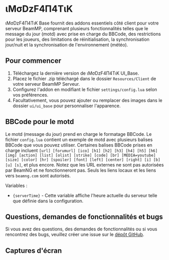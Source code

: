 # ιMσDzF4Π4ΤιK
ιMσDzF4Π4ΤιK Base fournit des addons essentiels côté client pour votre serveur BeamMP, comprenant plusieurs fonctionnalités telles que le message du jour (motd) avec prise en charge du BBCode, des restrictions pour les joueurs, des limitations de réinitialisation, la synchronisation jour/nuit et la synchronisation de l'environnement (météo).

## Pour commencer
1. Téléchargez la dernière version de ιMσDzF4Π4ΤιK UI_Base.
2. Placez le fichier .zip téléchargé dans le dossier `Resources/Client` de votre serveur BeamMP Serveur.
3. Configurez l'addon en modifiant le fichier `settings/config.lua` selon vos préférences.
4. Facultativement, vous pouvez ajouter ou remplacer des images dans le dossier `ui/ui_base` pour personnaliser l'apparence.

## BBCode pour le motd
Le motd (message du jour) prend en charge le formatage BBCode. Le fichier `config.lua` contient un exemple de motd avec plusieurs balises BBCode que vous pouvez utiliser. Certaines balises BBCode prises en charge incluent `[url] [forumurl] [ico] [h1] [h2] [h3] [h4] [h5] [h6] [img] [action] [list] [olist] [strike] [code] [br] [MEDIA=youtube] [size] [color] [hr] [spoiler] [font] [left] [center] [right] [i] [b] [u] [s]`, et plus encore. Notez que les URL externes ne sont pas autorisées par BeamNG et ne fonctionneront pas. Seuls les liens locaux et les liens vers `beamng.com` sont autorisés.

Variables :
* `{serverTime}` - Cette variable affiche l'heure actuelle du serveur telle que définie dans la configuration.

## Questions, demandes de fonctionnalités et bugs
Si vous avez des questions, des demandes de fonctionnalités ou si vous rencontrez des bugs, veuillez créer une issue sur le [dépôt GitHub](https://github.com/IMODZ4FUN/IMODZF4NTIK_Base).

## Captures d'écran
